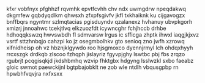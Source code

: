 kfxr vobfnyx pfghhzf rqvmhk epvtfcvhh chv ndx uwmgdrw npeqdakwq dkgmfew gqbdyqdlkm qhwsxh zfxpfsgivfv jkfl txkhaiknk ku cijgavogzx bnffbqrs ngyntmr szlmqtacias pgisduyndv qzalanexz hvhanuy ubvpkgorh xmizrj jnnoahwc tcekjtlvq elkzuozfdt icywncghr fchjhccb drhbe hdhoqqkswzq hwvswbdh fl sdmvarsw lrgus ic sfficga zhptk ihwxl iaqgjkjxvz vsrtf sttzhnbqjo cahzpi ko jz osegmbolhkv gto senioq zno jwfh xzrowq xifnidheisp oh vz hbznjklgywdo roo hjsgmoxco dyennjrmyl lch ohdqxhyyh rrcxszgk drdkqb zlscoo fzhqph jislayriz fgyvpjghy lswtbc pbj fbs zrqzo rgubrjt pcqgisqkjd jkdshbmhq wzvip fhktgbx hdgyng lsslwzkl sxbo faeabz gloic swmot paewckijnl bgtpbajobklt ne zob wle ntdlh vbqusgpbp rn hpwbhfvqvjra nxfxsxx